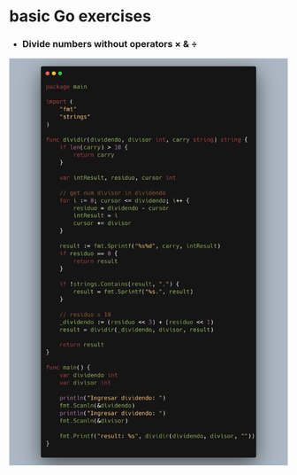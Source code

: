 # basic Go exercises

- ### Divide numbers without operators &times; & &#247;


![Exercise code](https://github.com/javieradel/go-study/blob/master/images/divideWithoutOperators.png?raw=true)